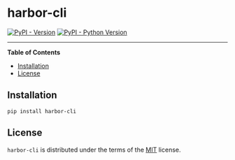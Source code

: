 # harbor-cli

[![PyPI - Version](https://img.shields.io/pypi/v/harbor-cli.svg)](https://pypi.org/project/harbor-cli)
[![PyPI - Python Version](https://img.shields.io/pypi/pyversions/harbor-cli.svg)](https://pypi.org/project/harbor-cli)

-----

**Table of Contents**

- [Installation](#installation)
- [License](#license)

## Installation

```console
pip install harbor-cli
```

## License

`harbor-cli` is distributed under the terms of the [MIT](https://spdx.org/licenses/MIT.html) license.
